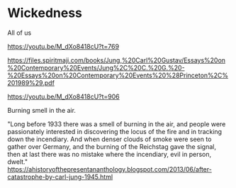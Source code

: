 # Wickedness 

All of us    

https://youtu.be/M_dXo8418cU?t=769

https://files.spiritmaji.com/books/Jung,%20Carl%20Gustav/Essays%20on%20Contemporary%20Events/Jung%2C%20C.%20G.%20-%20Essays%20on%20Contemporary%20Events%20%28Princeton%2C%201989%29.pdf


https://youtu.be/M_dXo8418cU?t=906

Burning smell in the air. 

"Long before 1933 there was a smell of burning in the air, and people were passionately interested in discovering the locus of the fire and in tracking down the incendiary. And when denser clouds of smoke were seen to gather over Germany, and the burning of the Reichstag gave the signal, then at last there was no mistake where the incendiary, evil in person, dwelt." https://ahistoryofthepresentananthology.blogspot.com/2013/06/after-catastrophe-by-carl-jung-1945.html
